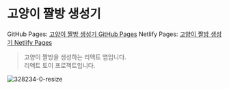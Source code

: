 # 고양이 짤방 생성기

GitHub Pages: [고양이 짤방 생성기 GitHub Pages](https://eun-ng.github.io/React/cat-jjal-maker-main/)
Netlify Pages: [고양이 짤방 생성기 Netlify Pages]()

> 고양이 짤방을 생성하는 리액트 앱입니다.  
> 리액트 토이 프로젝트입니다.

![328234-0-resize](https://user-images.githubusercontent.com/3839771/149098995-0b89419a-58fb-494a-ade3-27aae5342553.gif)
